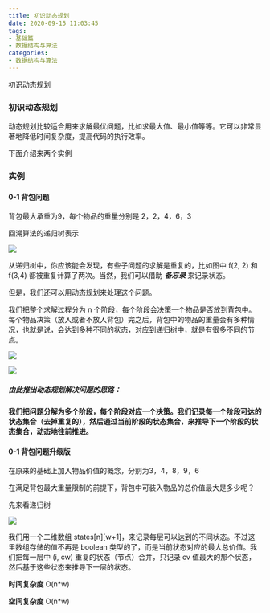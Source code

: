 ```yaml
---
title: 初识动态规划
date: 2020-09-15 11:03:45
tags:
- 基础篇
- 数据结构与算法
categories:
- 数据结构与算法
---
```


初识动态规划

<!-- more -->

### 初识动态规划

动态规划比较适合用来求解最优问题，比如求最大值、最小值等等。它可以非常显著地降低时间复杂度，提高代码的执行效率。

下面介绍来两个实例

### 实例

#### 0-1 背包问题

背包最大承重为9，每个物品的重量分别是 2，2，4，6，3

回溯算法的递归树表示

![](42ca6cec4ad034fc3e5c0605fbacecea.jpg)

从递归树中，你应该能会发现，有些子问题的求解是重复的，比如图中 f(2, 2) 和 f(3,4) 都被重复计算了两次。当然，我们可以借助 ***备忘录*** 来记录状态。

但是，我们还可以用动态规划来处理这个问题。

我们把整个求解过程分为 n 个阶段，每个阶段会决策一个物品是否放到背包中。每个物品决策（放入或者不放入背包）完之后，背包中的物品的重量会有多种情况，也就是说，会达到多种不同的状态，对应到递归树中，就是有很多不同的节点。

![](aaf51df520ea6b8056f4e62aed81a5b5.jpg)

![](bbbb934247219db8299bd46dba9dd47e.jpg)

##### 由此推出动态规划解决问题的思路：

**我们把问题分解为多个阶段，每个阶段对应一个决策。我们记录每一个阶段可达的状态集合（去掉重复的），然后通过当前阶段的状态集合，来推导下一个阶段的状态集合，动态地往前推进。**



#### 0-1 背包问题升级版

在原来的基础上加入物品价值的概念，分别为3，4，8，9，6

在满足背包最大重量限制的前提下，背包中可装入物品的总价值最大是多少呢？

先来看递归树

![](bf0aa18f367db1b8dfd392906cb5693f.jpg)

我们用一个二维数组 states[n][w+1]，来记录每层可以达到的不同状态。不过这里数组存储的值不再是 boolean 类型的了，而是当前状态对应的最大总价值。我们把每一层中 (i, cw) 重复的状态（节点）合并，只记录 cv 值最大的那个状态，然后基于这些状态来推导下一层的状态。

**时间复杂度** O(n*w)

**空间复杂度** O(n*w)



